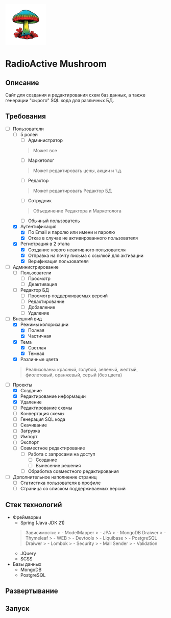 ![alt logo](https://github.com/AltairArs/radio_active_mushroom/blob/master/src/main/resources/static/img/logo_128.png)
# RadioActive Mushroom
## Описание
Сайт для создания и редактирования схем баз данных, а также генерации "сырого" SQL кода для различных БД.
## Требования
- [ ] Пользователи
	- [ ] 5 ролей
		- [ ] Администратор
		> Может все
		- [ ] Маркетолог
		> Может редактировать цены, акции и т.д.
		- [ ] Редактор
		> Может редактировать Редактор БД
		- [ ] Сотрудник
		> Объединение Редактора и Маркетолога
		- [ ] Обычный пользователь
	- [x] Аутентификация
		- [x] По Email и паролю или имени и паролю
		- [x] Отказ в случае не активированного пользователя
	- [x] Регистрация в 2 этапа
		- [x] Создание нового неактивного пользователя
		- [x] Отправка на почту письма с ссылкой для активации
		- [x] Верификация пользователя
- [ ] Администрирование
	- [ ] Пользователи
		- [ ] Просмотр
		- [ ] Деактивация
	- [ ] Редактор БД
		- [ ] Просмотр поддерживаемых версий
		- [ ] Редактирование
		- [ ] Добавление
		- [ ] Удаление
- [ ] Внешний вид
	- [x] Режимы колоризации
		- [x] Полная
		- [x] Частичная
	- [x] Тема
		- [x] Светлая
		- [x] Темная
	- [x] Различные цвета
	> Реализованы: красный, голубой, зеленый, желтый, фиолетовый, оранжевый, серый (без цвета) 
- [ ] Проекты
	- [x] Создание
	- [x] Редактирование информации
	- [x] Удаление
	- [ ] Редактирование схемы
	- [ ] Конвертация схемы
	- [ ] Генерация SQL кода
	- [ ] Скачивание
	- [ ] Загрузка
	- [ ] Импорт
	- [ ] Экспорт
	- [ ] Совместное редактирование
		- [ ] Работа с запросами на доступ
			- [ ] Создание
			- [ ] Вынесение решения
		- [ ] Обработка совместного редактирования
- [ ] Дополнительное наполнение страниц
	- [ ] Статистика пользователя в профиле
	- [ ] Страница со списком поддерживаемых версий
## Стек технологий
+ Фреймворки
	+ Spring (Java JDK 21)
   	> Зависимости:
    	>  - ModelMapper
    	>  - JPA
    	>  - MongoDB Draiwer
    	>  - Thymeleaf
    	>  - WEB
    	>  - Devtools
    	>  - Liquibase
    	>  - PostgreSQL Draiwer
    	>  - Lombok
    	>  - Security
    	>  - Mail Sender
    	>  - Validation
 	+ JQuery
  	+ SCSS
+ Базы данных
	+ MongoDB
	+ PostgreSQL
## Развертывание
## Запуск
